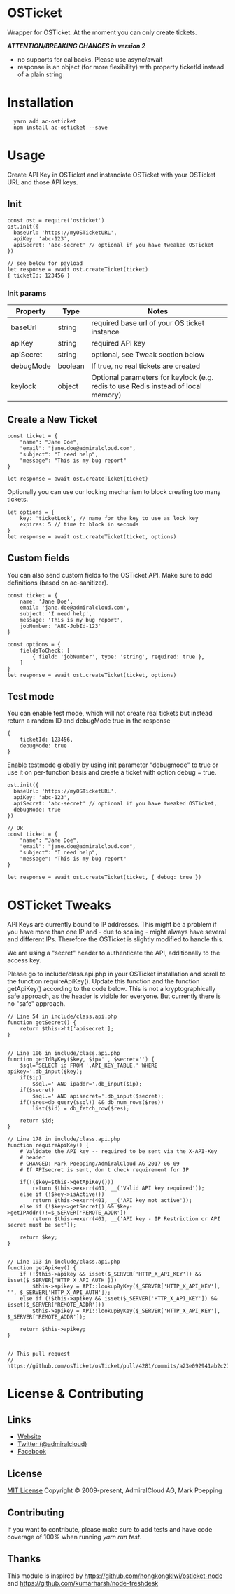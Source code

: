 # OSTicket

Wrapper for OSTicket. At the moment you can only create tickets.

***ATTENTION/BREAKING CHANGES in version 2***
+ no supports for callbacks. Please use async/await
+ response is an object (for more flexibility) with property ticketId instead of a plain string

# Installation
```
  yarn add ac-osticket
  npm install ac-osticket --save
```

# Usage
Create API Key in OSTicket and instanciate OSTicket with your OSTicket URL and those API keys.

## Init
```
const ost = require('osticket')
ost.init({
  baseUrl: 'https://myOSTicketURL',
  apiKey: 'abc-123', 
  apiSecret: 'abc-secret' // optional if you have tweaked OSTicket
})

// see below for payload
let response = await ost.createTicket(ticket)
{ ticketId: 123456 }
```

### Init params
| Property | Type | Notes |
| --- | --- | --- |
| baseUrl | string | required base url of your OS ticket instance |
| apiKey | string | required API key |
| apiSecret | string | optional, see Tweak section below
| debugMode | boolean | If true, no real tickets are created
| keylock | object | Optional parameters for keylock (e.g. redis to use Redis instead of local memory) 


## Create a New Ticket
```
const ticket = {
    "name": "Jane Doe",
    "email": "jane.doe@admiralcloud.com",
    "subject": "I need help",
    "message": "This is my bug report"
}

let response = await ost.createTicket(ticket)
```

Optionally you can use our locking mechanism to block creating too many tickets.

```
let options = {
    key: 'ticketLock', // name for the key to use as lock key
    expires: 5 // time to block in seconds
}
let response = await ost.createTicket(ticket, options)
```

## Custom fields
You can also send custom fields to the OSTicket API. Make sure to add definitions (based on ac-sanitizer).

```
const ticket = {
    name: 'Jane Doe',
    email: 'jane.doe@admiralcloud.com',
    subject: 'I need help',
    message: 'This is my bug report',
    jobNumber: 'ABC-JobId-123'
}

const options = {
    fieldsToCheck: [
        { field: 'jobNumber', type: 'string', required: true },
    ]
}
let response = await ost.createTicket(ticket, options)

```


## Test mode
You can enable test mode, which will not create real tickets but instead return a random ID and debugMode true in the response

```
{
    ticketId: 123456,
    debugMode: true
}
```

Enable testmode globally by using init parameter "debugmode" to true or use it on per-function basis and create a ticket with option debug = true.

```
ost.init({
  baseUrl: 'https://myOSTicketURL',
  apiKey: 'abc-123', 
  apiSecret: 'abc-secret' // optional if you have tweaked OSTicket,
  debugMode: true
})

// OR
const ticket = {
    "name": "Jane Doe",
    "email": "jane.doe@admiralcloud.com",
    "subject": "I need help",
    "message": "This is my bug report"
}

let response = await ost.createTicket(ticket, { debug: true })
```

# OSTicket Tweaks
API Keys are currently bound to IP addresses. This might be a problem if you have more than one IP and - due to scaling - might always have several and different IPs. Therefore the OSTicket is slightly modified to handle this.

We are using a "secret" header to authenticate the API, additionally to the access key. 

Please go to  include/class.api.php in your OSTicket installation and scroll to the function requireApiKey(). Update this function and the function getApiKey() according to the code below. This is not a kryptographically safe approach, as the header is visible for everyone. But currently there is no "safe" approach. 

```
// Line 54 in include/class.api.php
function getSecret() {
    return $this->ht['apisecret'];
}
 

// Line 106 in include/class.api.php
function getIdByKey($key, $ip='', $secret='') {
    $sql='SELECT id FROM '.API_KEY_TABLE.' WHERE apikey='.db_input($key);
    if($ip)
        $sql.=' AND ipaddr='.db_input($ip);
    if($secret)
        $sql.=' AND apisecret='.db_input($secret);
    if(($res=db_query($sql)) && db_num_rows($res))
        list($id) = db_fetch_row($res);

    return $id;
}

// Line 178 in include/class.api.php
function requireApiKey() {
    # Validate the API key -- required to be sent via the X-API-Key
    # header
    # CHANGED: Mark Poepping/AdmiralCloud AG 2017-06-09
    # If APIsecret is sent, don't check requirement for IP

    if(!($key=$this->getApiKey()))
        return $this->exerr(401, __('Valid API key required'));
    else if (!$key->isActive())
        return $this->exerr(401, __('API key not active'));         
    else if (!$key->getSecret() && $key->getIPAddr()!=$_SERVER['REMOTE_ADDR'])
        return $this->exerr(401, __('API key - IP Restriction or API secret must be set'));

    return $key;
}
 
 
// Line 193 in include/class.api.php
function getApiKey() {
    if (!$this->apikey && isset($_SERVER['HTTP_X_API_KEY']) && isset($_SERVER['HTTP_X_API_AUTH']))
        $this->apikey = API::lookupByKey($_SERVER['HTTP_X_API_KEY'], '', $_SERVER['HTTP_X_API_AUTH']);
    else if (!$this->apikey && isset($_SERVER['HTTP_X_API_KEY']) && isset($_SERVER['REMOTE_ADDR']))
        $this->apikey = API::lookupByKey($_SERVER['HTTP_X_API_KEY'], $_SERVER['REMOTE_ADDR']);
         
    return $this->apikey;
}
 
 
// This pull request
// https://github.com/osTicket/osTicket/pull/4281/commits/a23e092941ab2c27bf0de4a1cfbbcd6976a5d423
```


# License & Contributing

## Links
- [Website](https://www.admiralcloud.com/)
- [Twitter (@admiralcloud)](https://twitter.com/admiralcloud)
- [Facebook](https://www.facebook.com/MediaAssetManagement/)

## License
[MIT License](https://opensource.org/licenses/MIT) Copyright © 2009-present, AdmiralCloud AG, Mark Poepping

## Contributing
If you want to contribute, please make sure to add tests and have code coverage of 100% when running *yarn run test*.

## Thanks
This module is inspired by https://github.com/hongkongkiwi/osticket-node and https://github.com/kumarharsh/node-freshdesk

